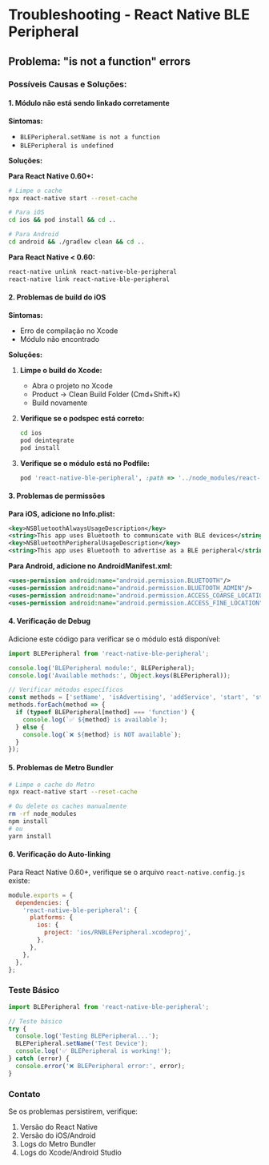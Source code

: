 # Troubleshooting - React Native BLE Peripheral

## Problema: "is not a function" errors

### Possíveis Causas e Soluções:

#### 1. **Módulo não está sendo linkado corretamente**

**Sintomas:**
- `BLEPeripheral.setName is not a function`
- `BLEPeripheral is undefined`

**Soluções:**

**Para React Native 0.60+:**
```bash
# Limpe o cache
npx react-native start --reset-cache

# Para iOS
cd ios && pod install && cd ..

# Para Android
cd android && ./gradlew clean && cd ..
```

**Para React Native < 0.60:**
```bash
react-native unlink react-native-ble-peripheral
react-native link react-native-ble-peripheral
```

#### 2. **Problemas de build do iOS**

**Sintomas:**
- Erro de compilação no Xcode
- Módulo não encontrado

**Soluções:**

1. **Limpe o build do Xcode:**
   - Abra o projeto no Xcode
   - Product → Clean Build Folder (Cmd+Shift+K)
   - Build novamente

2. **Verifique se o podspec está correto:**
   ```bash
   cd ios
   pod deintegrate
   pod install
   ```

3. **Verifique se o módulo está no Podfile:**
   ```ruby
   pod 'react-native-ble-peripheral', :path => '../node_modules/react-native-ble-peripheral'
   ```

#### 3. **Problemas de permissões**

**Para iOS, adicione no Info.plist:**
```xml
<key>NSBluetoothAlwaysUsageDescription</key>
<string>This app uses Bluetooth to communicate with BLE devices</string>
<key>NSBluetoothPeripheralUsageDescription</key>
<string>This app uses Bluetooth to advertise as a BLE peripheral</string>
```

**Para Android, adicione no AndroidManifest.xml:**
```xml
<uses-permission android:name="android.permission.BLUETOOTH"/>
<uses-permission android:name="android.permission.BLUETOOTH_ADMIN"/>
<uses-permission android:name="android.permission.ACCESS_COARSE_LOCATION"/>
<uses-permission android:name="android.permission.ACCESS_FINE_LOCATION"/>
```

#### 4. **Verificação de Debug**

Adicione este código para verificar se o módulo está disponível:

```javascript
import BLEPeripheral from 'react-native-ble-peripheral';

console.log('BLEPeripheral module:', BLEPeripheral);
console.log('Available methods:', Object.keys(BLEPeripheral));

// Verificar métodos específicos
const methods = ['setName', 'isAdvertising', 'addService', 'start', 'stop'];
methods.forEach(method => {
  if (typeof BLEPeripheral[method] === 'function') {
    console.log(`✅ ${method} is available`);
  } else {
    console.log(`❌ ${method} is NOT available`);
  }
});
```

#### 5. **Problemas de Metro Bundler**

```bash
# Limpe o cache do Metro
npx react-native start --reset-cache

# Ou delete os caches manualmente
rm -rf node_modules
npm install
# ou
yarn install
```

#### 6. **Verificação do Auto-linking**

Para React Native 0.60+, verifique se o arquivo `react-native.config.js` existe:

```javascript
module.exports = {
  dependencies: {
    'react-native-ble-peripheral': {
      platforms: {
        ios: {
          project: 'ios/RNBLEPeripheral.xcodeproj',
        },
      },
    },
  },
};
```

### Teste Básico

```javascript
import BLEPeripheral from 'react-native-ble-peripheral';

// Teste básico
try {
  console.log('Testing BLEPeripheral...');
  BLEPeripheral.setName('Test Device');
  console.log('✅ BLEPeripheral is working!');
} catch (error) {
  console.error('❌ BLEPeripheral error:', error);
}
```

### Contato

Se os problemas persistirem, verifique:
1. Versão do React Native
2. Versão do iOS/Android
3. Logs do Metro Bundler
4. Logs do Xcode/Android Studio
